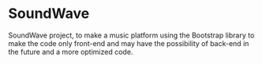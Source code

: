 # SoundWave

SoundWave project, to make a music platform using the Bootstrap library to make the code only front-end and may have the possibility of back-end in the future and a more optimized code.
